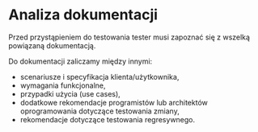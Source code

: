 # Analiza dokumentacji

Przed przystąpieniem do testowania tester musi zapoznać się z wszelką powiązaną dokumentacją. 

Do dokumentacji zaliczamy między innymi:

* scenariusze i specyfikacja klienta/użytkownika,
* wymagania funkcjonalne,
* przypadki użycia \(use cases\),
* dodatkowe rekomendacje programistów lub architektów oprogramowania dotyczące testowania zmiany,
* rekomendacje dotyczące testowania regresywnego.

